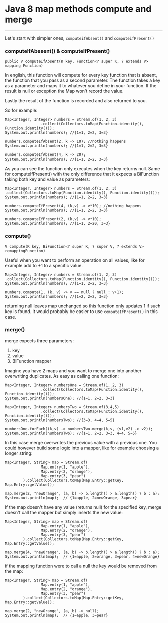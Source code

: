 # Java 8 map methods compute and merge

---

Let's start with simpler ones, `computeifAbsent()` and `computeifPresent()`

### computeIfAbesent() & computeIfPresent()

`public V computeIfAbsent(K key, Function<? super K, ? extends V> mapping Function)`

In english, this function will compute for every key function that is absent, 
the function that you pass as a second parameter. The function takes a key as a 
parameter and maps it to whatever you define in your function. If the result is null 
or exception the Map won't record the value.

Lastly the result of the function is recorded and also returned to you.

So for example:

```
Map<Integer, Integer> numbers = Stream.of(1, 2, 3)
                .collect(Collectors.toMap(Function.identity(), Function.identity()));
System.out.println(numbers); //{1=1, 2=2, 3=3}
        
numbers.computeIfAbsent(2, k -> 10); //nothing happens
System.out.println(numbers); //{1=1, 2=2, 3=3}

numbers.computeIfAbsent(4, k -> 20);
System.out.println(numbers); //{1=1, 2=2, 3=3}
```

As you can see the function only executes when the key returns null. 
Same for computeIfPresent() with the only difference that it expects a BiFunction 
taking both key and value as parameters:

```
Map<Integer, Integer> numbers = Stream.of(1, 2, 3)
.collect(Collectors.toMap(Function.identity(), Function.identity()));
System.out.println(numbers); //{1=1, 2=2, 3=3}

numbers.computeIfPresent(4, (k,v) -> v*10); //nothing happens
System.out.println(numbers); //{1=1, 2=2, 3=3}

numbers.computeIfPresent(2, (k,v) -> v*10);
System.out.println(numbers); //{1=1, 2=20, 3=3}
```

### compute()

`V compute(K key, BiFunction<? super K, ? super V, ? extends V> remappingFunction)`

Useful when you want to perform an operation on all values, like for example 
add to +1 to a specific value.

```
Map<Integer, Integer> numbers = Stream.of(1, 2, 3)
.collect(Collectors.toMap(Function.identity(), Function.identity()));
System.out.println(numbers); //{1=1, 2=2, 3=3}

numbers.compute(1, (k, v) -> v == null ? null : v+1);
System.out.println(numbers); //{1=2, 2=2, 3=3}
```

returning null leaves map unchanged so this function only updates 1 if 
such key is found. It would probably be easier to use `computeIfPresent()` 
in this case.

### merge()


merge expects three parameters:
1. key
2. value
3. BiFunction mapper

Imagine you have 2 maps and you want to merge one into another overwriting 
duplicates. As easy as calling one function:

```
Map<Integer, Integer> numbersOne = Stream.of(1, 2, 3)
                .collect(Collectors.toMap(Function.identity(), Function.identity()));
System.out.println(numbersOne); //{1=1, 2=2, 3=3}

Map<Integer, Integer> numbersTwo = Stream.of(3,4,5)
                .collect(Collectors.toMap(Function.identity(), Function.identity()));
System.out.println(numbersTwo); //{3=3, 4=4, 5=5}

numbersOne.forEach((k,v) -> numbersTwo.merge(k,v, (v1,v2) -> v2));
System.out.println(numbersTwo); //{1=1, 2=2, 3=3, 4=4, 5=5}
```

In this case merge overwrites the previous value with a previous one. 
You could however build some logic into a mapper, like for example choosing a 
longer string:

```
Map<Integer, String> map = Stream.of(
                Map.entry(1, "apple"),
                Map.entry(2, "orange"),
                Map.entry(3, "pear")
        ).collect(Collectors.toMap(Map.Entry::getKey, Map.Entry::getValue));

map.merge(2, "newOrange", (a, b) -> b.length() > a.length() ? b : a);
System.out.println(map);  // {1=apple, 2=newOrange, 3=pear}

```

If the map doesn't have any value (returns null) for the specified key, 
merge doesn't call the mapper but simply inserts the new value:

```
Map<Integer, String> map = Stream.of(
                Map.entry(1, "apple"),
                Map.entry(2, "orange"),
                Map.entry(3, "pear")
        ).collect(Collectors.toMap(Map.Entry::getKey, Map.Entry::getValue));

map.merge(4, "newOrange", (a, b) -> b.length() > a.length() ? b : a);
System.out.println(map);  // {1=apple, 2=orange, 3=pear, 4=newOrange}
```

if the mapping function were to call a null the key would be removed from the map:

```
Map<Integer, String> map = Stream.of(
                Map.entry(1, "apple"),
                Map.entry(2, "orange"),
                Map.entry(3, "pear")
        ).collect(Collectors.toMap(Map.Entry::getKey, Map.Entry::getValue));

map.merge(2, "newOrange", (a, b) -> null);
System.out.println(map);  // {1=apple, 3=pear}
```
